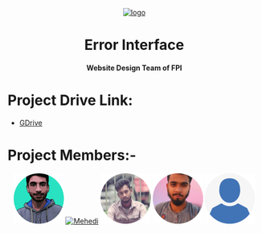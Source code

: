 <p align="center">
  <a href="https://errorinterface.github.io">
  <img width="150px" src="https://user-images.githubusercontent.com/106418317/170813974-684ecc3e-75c6-4d3e-aee2-5ea9d53b1ea3.png" alt="logo">
  </a>
</p>
<h1 align="center">Error Interface</h1>
<h4 align="center"> Website Design Team of FPI </h4>

# Project Drive Link:
- <a href="https://drive.google.com/drive/folders/1kQlh4FZnA5PXYt2_dqw_lgDfqf6npMKg?usp=sharing">GDrive</a>

# Project Members:-
<p align="center">
  <a href="https://github.com/joysen12"><img  width="100px" src="./img/joy.png" alt="Joy"></a>
  <a href="https://github.com/iammrmehedi"><img  width="100px" src="./img/mehedi.png" alt="Mehedi"></a>
  <a href="https://www.facebook.com/mdsv.2015"> <img  width="100px" src="./img/sagor.png" alt="Sagor"></a>
  <a href="https://www.facebook.com/md.mhmamun.cse"><img  width="100px" src="./img/mamun.png" alt="Mamun"></a>
  <img  width="100px" src="./img/shofiqul.png" alt="Shofiqul">
</p>
